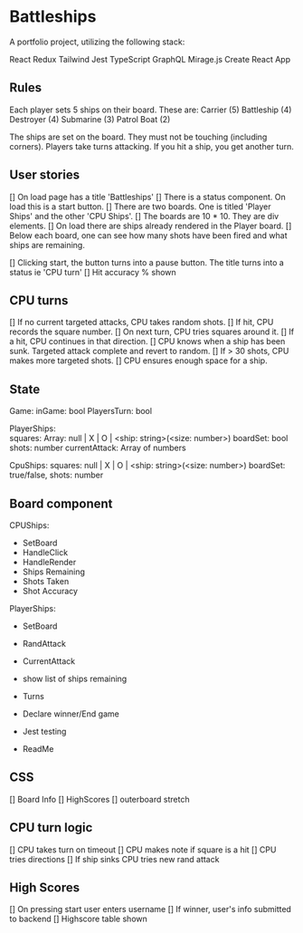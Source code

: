 # Battleships

A portfolio project, utilizing the following stack:

React
Redux
Tailwind
Jest
TypeScript
GraphQL
Mirage.js
Create React App

## Rules
Each player sets 5 ships on their board. These are:
Carrier (5)
Battleship (4)
Destroyer (4)
Submarine (3)
Patrol Boat (2)

The ships are set on the board. They must not be touching (including corners).
Players take turns attacking. If you hit a ship, you get another turn.

## User stories
[] On load page has a title 'Battleships'
[] There is a status component. On load this is a start button.
[] There are two boards. One is titled 'Player Ships' and the other 'CPU Ships'.
[] The boards are 10 * 10. They are div elements.
[] On load there are ships already rendered in the Player board. 
[] Below each board, one can see how many shots have been fired and what ships are remaining. 

[] Clicking start, the button turns into a pause button. The title turns into a status ie 'CPU turn'
[] Hit accuracy % shown

## CPU turns 
[] If no current targeted attacks, CPU takes random shots.
[] If hit, CPU records the square number.
[] On next turn, CPU tries squares around it. 
[] If a hit, CPU continues in that direction.
[] CPU knows when a ship has been sunk. Targeted attack complete and revert to random.
[] If > 30 shots, CPU makes more targeted shots.
[] CPU ensures enough space for a ship.

## State
Game: 
  inGame: bool
  PlayersTurn: bool

PlayerShips:  
  squares: Array: null | X | O | <ship: string>(<size: number>)
  boardSet: bool
  shots: number
  currentAttack: Array of numbers

CpuShips: 
  squares: null | X | O | <ship: string>(<size: number>)
  boardSet: true/false,
  shots: number

## Board component
CPUShips:
* SetBoard
* HandleClick
* HandleRender 
* Ships Remaining
* Shots Taken
* Shot Accuracy

PlayerShips:
* SetBoard
* RandAttack
* CurrentAttack


* show list of ships remaining
* Turns
* Declare winner/End game


* Jest testing
* ReadMe

## CSS
[] Board Info
[] HighScores
[] outerboard stretch
## CPU turn logic
[] CPU takes turn on timeout
[] CPU makes note if square is a hit
[] CPU tries directions
[] If ship sinks CPU tries new rand attack

## High Scores
[] On pressing start user enters username
[] If winner, user's info submitted to backend
[] Highscore table shown
